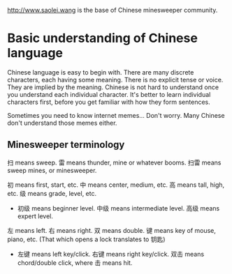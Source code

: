 http://www.saolei.wang is the base of Chinese minesweeper community. 

# Basic understanding of Chinese language
Chinese language is easy to begin with. There are many discrete characters, each having some meaning. There is no explicit tense or voice. They are implied by the meaning. Chinese is not hard to understand once you understand each individual character. It's better to learn individual characters first, before you get familiar with how they form sentences.

Sometimes you need to know internet memes... Don't worry. Many Chinese don't understand those memes either.

## Minesweeper terminology
扫 means sweep. 雷 means thunder, mine or whatever booms. 扫雷 means sweep mines, or minesweeper.

初 means first, start, etc. 中 means center, medium, etc. 高 means tall, high, etc. 级 means grade, level, etc.
- 初级 means beginner level. 中级 means intermediate level. 高级 means expert level.

左 means left. 右 means right. 双 means double. 键 means key of mouse, piano, etc. (That which opens a lock translates to 钥匙)
- 左键 means left key/click. 右键 means right key/click. 双击 means chord/double click, where 击 means hit.